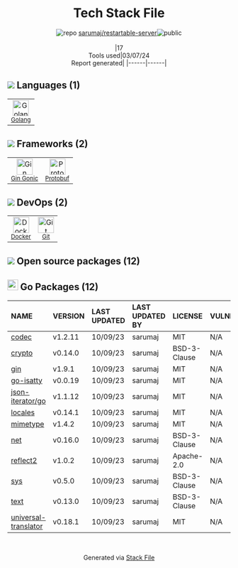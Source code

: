 <!--
&lt;--- Readme.md Snippet without images Start ---&gt;
## Tech Stack
sarumaj/restartable-server is built on the following main stack:

- [Golang](http://golang.org/) – Languages
- [Gin Gonic](https://gin-gonic.com/) – Frameworks (Full Stack)
- [Protobuf](https://developers.google.com/protocol-buffers/) – Serialization Frameworks
- [Docker](https://www.docker.com/) – Virtual Machine Platforms & Containers

Full tech stack [here](/techstack.md)

&lt;--- Readme.md Snippet without images End ---&gt;

&lt;--- Readme.md Snippet with images Start ---&gt;
## Tech Stack
sarumaj/restartable-server is built on the following main stack:

- <img width='25' height='25' src='https://img.stackshare.io/service/1005/O6AczwfV_400x400.png' alt='Golang'/> [Golang](http://golang.org/) – Languages
- <img width='25' height='25' src='https://img.stackshare.io/service/4221/7894478.png' alt='Gin Gonic'/> [Gin Gonic](https://gin-gonic.com/) – Frameworks (Full Stack)
- <img width='25' height='25' src='https://img.stackshare.io/service/4393/ma2jqJKH_400x400.png' alt='Protobuf'/> [Protobuf](https://developers.google.com/protocol-buffers/) – Serialization Frameworks
- <img width='25' height='25' src='https://img.stackshare.io/service/586/n4u37v9t_400x400.png' alt='Docker'/> [Docker](https://www.docker.com/) – Virtual Machine Platforms & Containers

Full tech stack [here](/techstack.md)

&lt;--- Readme.md Snippet with images End ---&gt;
-->
<div align="center">

# Tech Stack File
![](https://img.stackshare.io/repo.svg "repo") [sarumaj/restartable-server](https://github.com/sarumaj/restartable-server)![](https://img.stackshare.io/public_badge.svg "public")
<br/><br/>
|17<br/>Tools used|03/07/24 <br/>Report generated|
|------|------|
</div>

## <img src='https://img.stackshare.io/languages.svg'/> Languages (1)
<table><tr>
  <td align='center'>
  <img width='36' height='36' src='https://img.stackshare.io/service/1005/O6AczwfV_400x400.png' alt='Golang'>
  <br>
  <sub><a href="http://golang.org/">Golang</a></sub>
  <br>
  <sub></sub>
</td>

</tr>
</table>

## <img src='https://img.stackshare.io/frameworks.svg'/> Frameworks (2)
<table><tr>
  <td align='center'>
  <img width='36' height='36' src='https://img.stackshare.io/service/4221/7894478.png' alt='Gin Gonic'>
  <br>
  <sub><a href="https://gin-gonic.com/">Gin Gonic</a></sub>
  <br>
  <sub></sub>
</td>

<td align='center'>
  <img width='36' height='36' src='https://img.stackshare.io/service/4393/ma2jqJKH_400x400.png' alt='Protobuf'>
  <br>
  <sub><a href="https://developers.google.com/protocol-buffers/">Protobuf</a></sub>
  <br>
  <sub></sub>
</td>

</tr>
</table>

## <img src='https://img.stackshare.io/devops.svg'/> DevOps (2)
<table><tr>
  <td align='center'>
  <img width='36' height='36' src='https://img.stackshare.io/service/586/n4u37v9t_400x400.png' alt='Docker'>
  <br>
  <sub><a href="https://www.docker.com/">Docker</a></sub>
  <br>
  <sub></sub>
</td>

<td align='center'>
  <img width='36' height='36' src='https://img.stackshare.io/service/1046/git.png' alt='Git'>
  <br>
  <sub><a href="http://git-scm.com/">Git</a></sub>
  <br>
  <sub></sub>
</td>

</tr>
</table>


## <img src='https://img.stackshare.io/group.svg' /> Open source packages (12)</h2>

## <img width='24' height='24' src='https://img.stackshare.io/service/21112/default_1346bbda8fe03e4dce5601323a3ca47a10c1ae36.png'/> Go Packages (12)

|NAME|VERSION|LAST UPDATED|LAST UPDATED BY|LICENSE|VULNERABILITIES|
|:------|:------|:------|:------|:------|:------|
|[codec](https://pkg.go.dev/github.com/ugorji/go/codec)|v1.2.11|10/09/23|sarumaj |MIT|N/A|
|[crypto](https://pkg.go.dev/golang.org/x/crypto)|v0.14.0|10/09/23|sarumaj |BSD-3-Clause|N/A|
|[gin](https://pkg.go.dev/github.com/gin-gonic/gin)|v1.9.1|10/09/23|sarumaj |MIT|N/A|
|[go-isatty](https://pkg.go.dev/github.com/mattn/go-isatty)|v0.0.19|10/09/23|sarumaj |MIT|N/A|
|[json-iterator/go](https://pkg.go.dev/github.com/json-iterator/go)|v1.1.12|10/09/23|sarumaj |MIT|N/A|
|[locales](https://pkg.go.dev/github.com/go-playground/locales)|v0.14.1|10/09/23|sarumaj |MIT|N/A|
|[mimetype](https://pkg.go.dev/github.com/gabriel-vasile/mimetype)|v1.4.2|10/09/23|sarumaj |MIT|N/A|
|[net](https://pkg.go.dev/golang.org/x/net)|v0.16.0|10/09/23|sarumaj |BSD-3-Clause|N/A|
|[reflect2](https://pkg.go.dev/github.com/modern-go/reflect2)|v1.0.2|10/09/23|sarumaj |Apache-2.0|N/A|
|[sys](https://pkg.go.dev/golang.org/x/sys)|v0.5.0|10/09/23|sarumaj |BSD-3-Clause|N/A|
|[text](https://pkg.go.dev/golang.org/x/text)|v0.13.0|10/09/23|sarumaj |BSD-3-Clause|N/A|
|[universal-translator](https://pkg.go.dev/github.com/go-playground/universal-translator)|v0.18.1|10/09/23|sarumaj |MIT|N/A|

<br/>
<div align='center'>

Generated via [Stack File](https://github.com/marketplace/stack-file)
